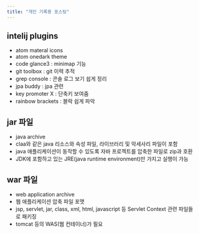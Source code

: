```yaml
---
title: "개인 기록용 포스팅"
---
```


## intelij plugins
- atom materal icons
- atom onedark theme
- code glance3 : minimap 기능
- git toolbox : git 이력 추적
- grep console : 콘솔 로그 보기 쉽게 정리
- jpa buddy : jpa 관련
- key promoter X : 단축키 보여줌
- rainbow brackets : 블락 쉽게 파악

## jar 파일
- java archive
- claa와 같은 java 리소스와 속성 파일, 라이브러리 및 악세사리 파일이 포함
- java 애플리케이션이 동작할 수 있도록 자바 프로젝트를 압축한 파일로 zip과 호환
- JDK에 포함하고 있는 JRE(java runtime environment)만 가지고 실행이 가능

## war 파일
- web application archive
- 웹 애플리케이션 압축 파일 포맷
- jsp, servlet, jar, class, xml, html, javascript 등 Servlet Context 관련 파일들로 패키징
- tomcat 등의 WAS(웹 컨테이너)가 필요

